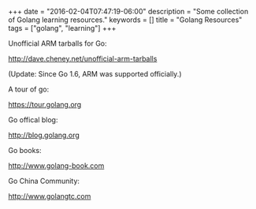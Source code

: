 +++
date = "2016-02-04T07:47:19-06:00"
description = "Some collection of Golang learning resources."
keywords = []
title = "Golang Resources"
tags = ["golang", "learning"]
+++

Unofficial ARM tarballs for Go:

http://dave.cheney.net/unofficial-arm-tarballs

(Update: Since Go 1.6, ARM was supported officially.)

A tour of go:

https://tour.golang.org

Go offical blog:

http://blog.golang.org

Go books:

http://www.golang-book.com

Go China Community:

http://www.golangtc.com

